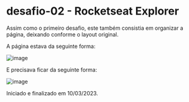 # desafio-02 - Rocketseat Explorer

Assim como o primeiro desafio, este também consistia em organizar a página, deixando conforme o layout original.

A página estava da seguinte forma:

![image](https://user-images.githubusercontent.com/101151612/224448629-1114c0ed-f040-4b49-96df-45f2d4596861.png)

E precisava ficar da seguinte forma:

![image](https://user-images.githubusercontent.com/101151612/224448954-e7e6252e-25c6-4add-bbad-1b56d0c30972.png)


Iniciado e finalizado em 10/03/2023.
